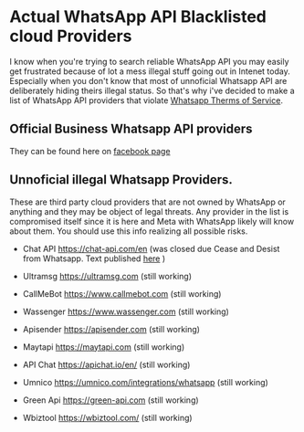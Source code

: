 # Actual WhatsApp API Blacklisted cloud Providers

I know when you're trying to search reliable WhatsApp API you may easily get frustrated because of lot a mess illegal stuff going out in Intenet today. Especially when you don't know that most of unnoficial  Whatsapp API are deliberately hiding theirs illegal status.  So that's why i've decided to make a list of WhatsApp API providers that violate [Whatsapp Therms of Service](https://www.whatsapp.com/legal/terms-of-service).

## Official Business Whatsapp API providers
They can be found here on [facebook page](https://www.facebook.com/business/partner-directory/search?solution_type=messaging&platforms=whatsapp)

## Unnoficial illegal Whatsapp Providers. 
These are third party cloud providers that are not owned by WhatsApp or anything and they may be object of legal threats. Any provider in the list is compromised itself since it is here and Meta with WhatsApp likely will know about them.  You should use this info realizing all possible risks. 

* Chat API https://chat-api.com/en (was closed due
 Cease and Desist from Whatsapp. Text published [here](https://www.docdroid.net/gWpFsXz/whatsapps-cease-and-desist-and-demand-against-chat-api-pdf) )

* Ultramsg  https://ultramsg.com (still working)
  
* CallMeBot https://www.callmebot.com (still working)
  
* Wassenger https://www.wassenger.com (still working)
  
* Apisender https://apisender.com (still working)
  
* Maytapi https://maytapi.com (still working)

* API Chat https://apichat.io/en/ (still working)

* Umnico https://umnico.com/integrations/whatsapp (still working)

* Green Api https://green-api.com (still working)

* Wbiztool https://wbiztool.com/ (still working)


